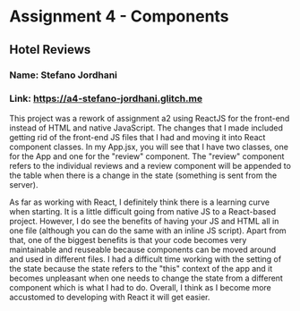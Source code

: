 Assignment 4 - Components
===

## Hotel Reviews

### Name: Stefano Jordhani  
### Link: https://a4-stefano-jordhani.glitch.me  

This project was a rework of assignment a2 using ReactJS for the front-end instead of HTML and native JavaScript. The changes that I made included getting rid of the front-end JS files that I had and moving it into React component classes. In my App.jsx, you will see that I have two classes, one for the App and one for the "review" component. The "review" component refers to the individual reviews and a review component will be appended to the table when there is a change in the state (something is sent from the server).  

As far as working with React, I definitely think there is a learning curve when starting. It is a little difficult going from native JS to a React-based project. However, I do see the benefits of having your JS and HTML all in one file (although you can do the same with an inline JS script). Apart from that, one of the biggest benefits is that your code becomes very maintainable and reuseable because components can be moved around and used in different files. I had a difficult time working with the setting of the state because the state refers to the "this" context of the app and it becomes unpleasant when one needs to change the state from a different component which is what I had to do. Overall, I think as I become more accustomed to developing with React it will get easier. 